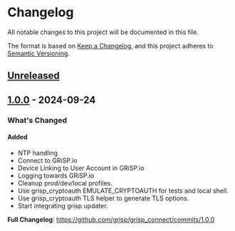 # Changelog

All notable changes to this project will be documented in this file.

The format is based on [Keep a Changelog](https://keepachangelog.com/en/1.0.0/),
and this project adheres to
[Semantic Versioning](https://semver.org/spec/v2.0.0.html).

## [Unreleased]

## [1.0.0] - 2024-09-24

### What's Changed

#### Added
- NTP handling
- Connect to GRiSP.io
- Device Linking to User Account in GRiSP.io
- Logging towards GRiSP.io
- Cleanup prod/dev/local profiles.
- Use grisp_cryptoauth EMULATE_CRYPTOAUTH for tests and local shell.
- Use grisp_cryptoauth TLS helper to generate TLS options.
- Start integrating grisp updater.

**Full Changelog**: https://github.com/grisp/grisp_connect/commits/1.0.0

[Unreleased]: https://github.com/grisp/grisp_connect/compare/1.0.0...HEAD
[1.0.0]: https://github.com/grisp/grisp_connect/compare/6b59d16383b3e5154ef839bcf5c77a6b770aada5...1.0.0
